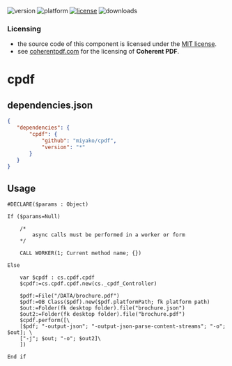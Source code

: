 ![version](https://img.shields.io/badge/version-20%2B-E23089)
![platform](https://img.shields.io/static/v1?label=platform&message=mac-intel%20|%20mac-arm%20|%20win-64&color=blue)
[![license](https://img.shields.io/github/license/miyako/cpdf)](LICENSE)
![downloads](https://img.shields.io/github/downloads/miyako/cpdf/total)

### Licensing

* the source code of this component is licensed under the [MIT license](https://github.com/miyako/cpdf/blob/master/LICENSE).
* see [coherentpdf.com](https://www.coherentpdf.com/index.html) for the licensing of **Coherent PDF**.

# cpdf

## dependencies.json

 ```json
{
	"dependencies": {
		"cpdf": {
			"github": "miyako/cpdf",
			"version": "*"
		}
	}
}
```

## Usage

```4d
#DECLARE($params : Object)

If ($params=Null)
	
	/*
		async calls must be performed in a worker or form
	*/
	
	CALL WORKER(1; Current method name; {})
	
Else 
	
	var $cpdf : cs.cpdf.cpdf
	$cpdf:=cs.cpdf.cpdf.new(cs._cpdf_Controller)
	
	$pdf:=File("/DATA/brochure.pdf")
	$pdf:=OB Class($pdf).new($pdf.platformPath; fk platform path)
	$out:=Folder(fk desktop folder).file("brochure.json")
	$out2:=Folder(fk desktop folder).file("brochure.pdf")
	$cpdf.perform([\
	[$pdf; "-output-json"; "-output-json-parse-content-streams"; "-o"; $out]; \
	["-j"; $out; "-o"; $out2]\
	])
	
End if 
```
